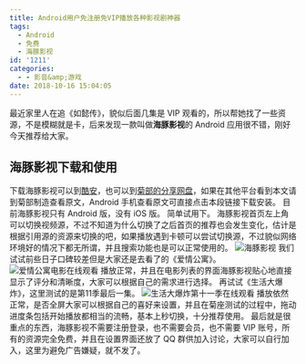 ```yaml
---
title: Android用户免注册免VIP播放各种影视剧神器
tags:
  - Android
  - 免费
  - 海豚影视
id: '1211'
categories:
  - - 影音&amp;游戏
date: 2018-10-16 15:04:05
---
```


最近家里人在追《如懿传》，貌似后面几集是 VIP 观看的，所以帮她找了一些资源，不是模糊就是卡，后来发现一款叫做**海豚影视**的 Android 应用很不错，刚好今天推荐给大家。

## 海豚影视下载和使用

下载海豚影视可以到[酷安](https://www.coolapk.com/apk/com.ht.video.ui)，也可以到[菊部的分享网盘](https://jubuzz.pipipan.com/fs/18034009-314970754)，如果在其他平台看到本文请到菊部制造查看原文，Android 手机查看原文可直接点击本段链接下载安装。 目前海豚影视只有 Android 版，没有 iOS 版。 简单试用下。 海豚影视首页左上角可以切换视频源，不过不知道为什么切换了之后首页的推荐也会发生变化，估计是根据引用源的资源来切换的吧，如果播放遇到卡顿可以尝试切换源，不过貌似网络环境好的情况下都无所谓，并且搜索功能也是可以正常使用的。 ![海豚影视](https://i.loli.net/2018/10/16/5bc58c61db54a.jpg) 我们试试前些日子口碑较差但是大家还是去看了的《爱情公寓》。 ![爱情公寓电影在线观看](https://i.loli.net/2018/10/16/5bc58c8aa82e5.jpg) 播放正常，并且在电影列表的界面海豚影视贴心地直接显示了评分和清晰度，大家可以根据自己的需求进行选择。 再试试《生活大爆炸》，这里测试的是第11季最后一集。 ![生活大爆炸第十一季在线观看](https://i.loli.net/2018/10/16/5bc58cb5180b0.jpg) 播放依然正常，是否全屏大家可以根据自己的喜好来设置，并且在菊座测试的过程中，拖动进度条包括开始播放都相当的流畅，基本上秒切换，十分推荐使用。 最后就是很重点的东西，海豚影视不需要注册登录，也不需要会员，也不需要 VIP 账号，所有的资源完全免费，并且在设置界面还放了 QQ 群供加入讨论，大家可以自行加入，这里为避免广告嫌疑，就不发了。